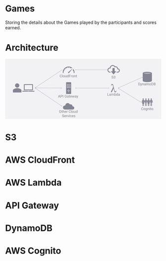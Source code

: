 # Games
Storing the details about the Games played by the participants and scores earned.

# Architecture

![](images/AWS%20Architectture.PNG)
# S3

# AWS CloudFront

# AWS Lambda

# API Gateway

# DynamoDB

# AWS Cognito

